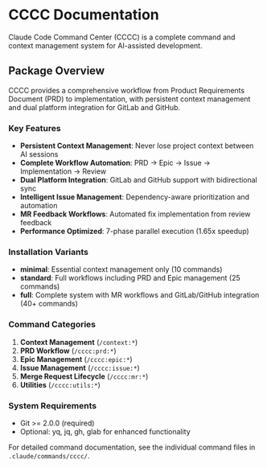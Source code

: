 # CCCC Documentation

Claude Code Command Center (CCCC) is a complete command and context management system for AI-assisted development.

## Package Overview

CCCC provides a comprehensive workflow from Product Requirements Document (PRD) to implementation, with persistent context management and dual platform integration for GitLab and GitHub.

### Key Features

- **Persistent Context Management**: Never lose project context between AI sessions
- **Complete Workflow Automation**: PRD → Epic → Issue → Implementation → Review
- **Dual Platform Integration**: GitLab and GitHub support with bidirectional sync
- **Intelligent Issue Management**: Dependency-aware prioritization and automation
- **MR Feedback Workflows**: Automated fix implementation from review feedback
- **Performance Optimized**: 7-phase parallel execution (1.65x speedup)

### Installation Variants

- **minimal**: Essential context management only (10 commands)
- **standard**: Full workflows including PRD and Epic management (25 commands)
- **full**: Complete system with MR workflows and GitLab/GitHub integration (40+ commands)

### Command Categories

1. **Context Management** (`/context:*`)
2. **PRD Workflow** (`/cccc:prd:*`)
3. **Epic Management** (`/cccc:epic:*`)
4. **Issue Management** (`/cccc:issue:*`)
5. **Merge Request Lifecycle** (`/cccc:mr:*`)
6. **Utilities** (`/cccc:utils:*`)

### System Requirements

- Git >= 2.0.0 (required)
- Optional: yq, jq, gh, glab for enhanced functionality

For detailed command documentation, see the individual command files in `.claude/commands/cccc/`.